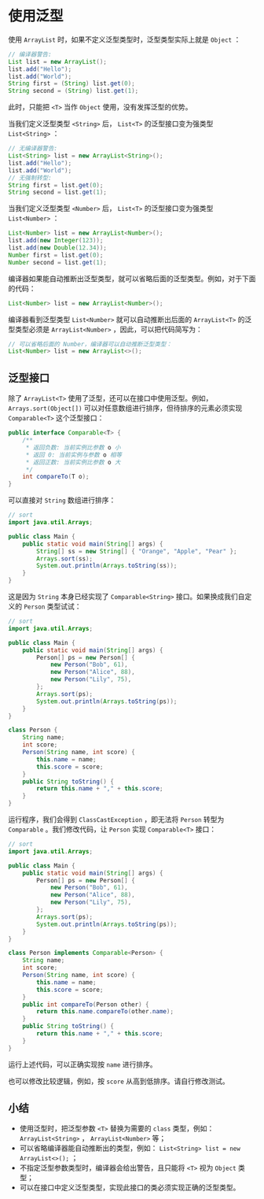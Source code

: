 # **使用泛型**

使用 `ArrayList` 时，如果不定义泛型类型时，泛型类型实际上就是 `Object` ：

```java
// 编译器警告:
List list = new ArrayList();
list.add("Hello");
list.add("World");
String first = (String) list.get(0);
String second = (String) list.get(1);
```

此时，只能把 `<T>` 当作 `Object` 使用，没有发挥泛型的优势。

当我们定义泛型类型 `<String>` 后， `List<T>` 的泛型接口变为强类型 `List<String>` ：

```java
// 无编译器警告:
List<String> list = new ArrayList<String>();
list.add("Hello");
list.add("World");
// 无强制转型:
String first = list.get(0);
String second = list.get(1);
```

当我们定义泛型类型 `<Number>` 后， `List<T>` 的泛型接口变为强类型 `List<Number>` ：

```java
List<Number> list = new ArrayList<Number>();
list.add(new Integer(123));
list.add(new Double(12.34));
Number first = list.get(0);
Number second = list.get(1);
```

编译器如果能自动推断出泛型类型，就可以省略后面的泛型类型。例如，对于下面的代码：

```java
List<Number> list = new ArrayList<Number>();
```

编译器看到泛型类型 `List<Number>` 就可以自动推断出后面的 `ArrayList<T>` 的泛型类型必须是 `ArrayList<Number>` ，因此，可以把代码简写为：

```java
// 可以省略后面的 Number，编译器可以自动推断泛型类型：
List<Number> list = new ArrayList<>();
```


## 泛型接口

除了 `ArrayList<T>` 使用了泛型，还可以在接口中使用泛型。例如， `Arrays.sort(Object[])` 可以对任意数组进行排序，但待排序的元素必须实现 `Comparable<T>` 这个泛型接口：

```java
public interface Comparable<T> {
    /**
     * 返回负数: 当前实例比参数 o 小
     * 返回 0: 当前实例与参数 o 相等
     * 返回正数: 当前实例比参数 o 大
     */
    int compareTo(T o);
}
```

可以直接对 `String` 数组进行排序：

```java
// sort
import java.util.Arrays;

public class Main {
    public static void main(String[] args) {
        String[] ss = new String[] { "Orange", "Apple", "Pear" };
        Arrays.sort(ss);
        System.out.println(Arrays.toString(ss));
    }
}
```


这是因为 `String` 本身已经实现了 `Comparable<String>` 接口。如果换成我们自定义的 `Person` 类型试试：

```java
// sort
import java.util.Arrays;

public class Main {
    public static void main(String[] args) {
        Person[] ps = new Person[] {
            new Person("Bob", 61),
            new Person("Alice", 88),
            new Person("Lily", 75),
        };
        Arrays.sort(ps);
        System.out.println(Arrays.toString(ps));
    }
}

class Person {
    String name;
    int score;
    Person(String name, int score) {
        this.name = name;
        this.score = score;
    }
    public String toString() {
        return this.name + "," + this.score;
    }
}
```

运行程序，我们会得到 `ClassCastException` ，即无法将 `Person` 转型为 `Comparable` 。我们修改代码，让 `Person` 实现 `Comparable<T>` 接口：

```java
// sort
import java.util.Arrays;

public class Main {
    public static void main(String[] args) {
        Person[] ps = new Person[] {
            new Person("Bob", 61),
            new Person("Alice", 88),
            new Person("Lily", 75),
        };
        Arrays.sort(ps);
        System.out.println(Arrays.toString(ps));
    }
}

class Person implements Comparable<Person> {
    String name;
    int score;
    Person(String name, int score) {
        this.name = name;
        this.score = score;
    }
    public int compareTo(Person other) {
        return this.name.compareTo(other.name);
    }
    public String toString() {
        return this.name + "," + this.score;
    }
}
```

运行上述代码，可以正确实现按 `name` 进行排序。

也可以修改比较逻辑，例如，按 `score` 从高到低排序。请自行修改测试。

## 小结

- 使用泛型时，把泛型参数 `<T>` 替换为需要的 `class` 类型，例如： `ArrayList<String>` ， `ArrayList<Number>` 等；
- 可以省略编译器能自动推断出的类型，例如： `List<String> list = new ArrayList<>();` ；
- 不指定泛型参数类型时，编译器会给出警告，且只能将 `<T>` 视为 `Object` 类型；
- 可以在接口中定义泛型类型，实现此接口的类必须实现正确的泛型类型。

